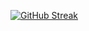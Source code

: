 <a href="https://git.io/streak-stats"><img src="https://streak-stats.demolab.com?user=Victor%20Raony&theme=github-dark-dimmed&hide_border=true&border_radius=5&date_format=M%20j%5B%2C%20Y%5D&mode=weekly&card_width=490&card_height=199" alt="GitHub Streak" /></a>
